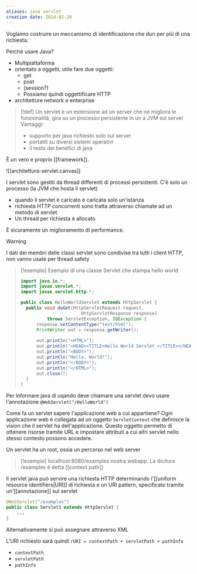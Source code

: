 ```yaml
---
aliases: java servlet
creation date: 2024-02-29
---
```


Voglaimo costruire un meccanismo di identificazione che duri per più di una richiesta.

Perchè usare Java?
- Multipiattaforma
- orientato a oggetti, utile fare due oggetti:
	- get
	- post
	- (session?)
	- Possiamo quindi oggettificare HTTP
- architetture network e enterprise

>[!def]
>Un servlet è un estensione ad un server che ne migliora le funzionalità, gira su un processo persistente in un a JVM sul server
>Vantaggi:
>- supporto per java richiesto solo sul server
>- portatili su diversi sistemi operativi
>- il resto dei benefici di java

È un vero e proprio [[framework]].

![[architettura-servlet.canvas]]


I servlet sono gestiti da thread differenti di processi persistenti.
C'è solo un processo (la JVM che hosta il servlet)
- quando il servlet è caricato è caricata solo un'istanza
- richiesta HTTP concorrenti sono tratta attraverso chiamate ad un metodo di servlet
- Un thread per richiesta è allocato

È sicuramente un miglioramento di performance. 


> [!warning]
>
>I dati dei membri delle classi servlet sono condivise tra tutti i client HTTP, non vanno usate per thread safety


>[!esempio] Esempio di una classe Servlet che stampa hello world
>```java
>import java.io.*;
>import javax.servlet.*;
>import javax.servlet.http.*;
>
>public class HelloWorldServlet extends HttpServlet {
>	public void doGet(HttpServletRequest request,
 >                        HttpServletResponse response)
>			throws ServletException, IOException {
>		response.setContentType("text/html");
>		PrintWriter out = response.getWriter();
>		
>		out.println("<HTML>");
>		out.println("<HEAD><TITLE>Hello World Servlet </TITLE></HEAD>");
>		out.println("<BODY>");
>		out.println("Hello, World!");
>		out.println("</BODY>");
>		out.println("</HTML>");
>		out.close();
>	}
>}
>```


Per informare java di uqando deve chiamare una servlet devo usare l'annotazione `@WebServlet("/HelloWorld")`

Come fa un servlet sapere l'applicazione web a cui appartiene? 
Ogni applicazione web è collegata ad un oggetto `ServletContext` che definisce la vision che il servlet ha dell'applicazione. Questo oggetto permetto di ottenere risorse tramite URL e impostare attributi a cui altri servlet nello stesso contesto possono accedere.

Un servlet ha un root, ossia un percorso nel web server

>[!esempio]
>localhost:8080/examples nostra webapp. La dicitura /examples è detta [[context path]]


Il servlet java può servire una richiesta HTTP determinando l'[[uniform resource identifiers|URI]] di richiesta e un URI pattern, specificato tramite un'[[annotazione]] sul servlet
```java
@WebServlet("/examples")
public class Servlet1 extends HttpServlet {
	...
}
```
Alternativamente si può assegnare attraverso XML


L'URI richiesto sarà quindi
`rURI = contextPath + servletPath + pathInfo`
- `contextPath`
- `servletPath`
- `pathInfo`

